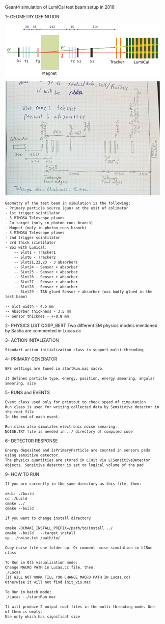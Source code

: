 
Geant4 simulation of LumiCal test beam setup in 2016

1- GEOMETRY DEFINITION
 
![Test beam setup scheme](https://github.com/FoxWise/LUCAS/blob/master/TB2016setup.png)

![Test beam setup proportions](https://github.com/FoxWise/LUCAS/blob/master/TB2016setup_2.png)

    Geometry of the test beam in simulation is the following:
    - Primary particle source (gun) at the exit of colimator
    - 1st trigger scintilator
    - 3 MIMOSA Telescope planes
    - Cu target (only in photon_runs branch)
    - Magnet (only in photon_runs branch)
    - 3 MIMOSA Telescope planes
    - 2nd trigger scintilator
    - 3rd thick scintilator
    - Box with Lumical:
        -- Slot1 - Tracker1
        -- Slot6 - Tracker2
 	    -- Slot21,22,23 - 3 absorbers
        -- Slot24 - Sensor + absorber
        -- SLot25 - Sensor + absorber
        -- Slot26 - Sensor + absorber
        -- SLot27 - Sensor + absorber
        -- Slot28 - Sensor + absorber
        -- SLot29 - TAB glued Sensor + absorber (was badly glued in the test beam)

    -- Slot width - 4.5 mm
    -- Absorber thickness - 3.5 mm
    -- Sensor thicknes - +-0.8 mm

2- PHYSICS LIST
    QGSP_BERT
    Two different EM physics models mentioned by Sasha are commented in Lucas.cc
  
3- ACTION INITALIZATION

    Standart action initialization class to support multi-threading

4- PRIMARY GENERATOR

    GPS settings are tuned in startRun.mac macro.

    It defines particle type, energy, position, energy smearing, angular smearing, size 
 
5- RUNS and EVENTS

    Event class used only for printout to check speed of cimputation
    Run class is used for writing collected data by Senstivive detector in the root file
    In the end of each event.

    Run class also simulates electronic noise smearing.
    NOISE.TXT file is needed in ../ directory of compiled code
   
6- DETECTOR RESPONSE
      
    Energy deposited and IsPrimaryParticle are counted in sensors pads
    using sensitive detector.
    The physics quantities are stored in LCHit via LCSensitiveDetector
    objects. Sensitive detector is set to logical volume of the pad
  
9- HOW TO RUN
     
    If you are currently in the same directory as this file, then:

    mkdir ./build
    cd ./build
    cmake ../
    cmake --build .

    If you want to change install directory

    cmake -DCMAKE_INSTALL_PREFIX=/path/to/install ../
    cmake --build . --target install
    cp ../noise.txt /path/to/

    Copy noise file one folder up. Or comment noise simulation in LCRun class

    To Run in Qt5 visualization mode:
    Change MACRO PATH in Lucas.cc file, then:
    ./Lucas
    (IT WILL NOT WORK TILL YOU CHANGE MACRO PATH IN Lucas.cc)
    Otherwise it will not find init_vis.mac

    To Run in batch mode:
    ./Lucas ../startRun.mac

    It will produce 2 output root files in the multi-threading mode. One of them is empty.
    Use only which has significat size